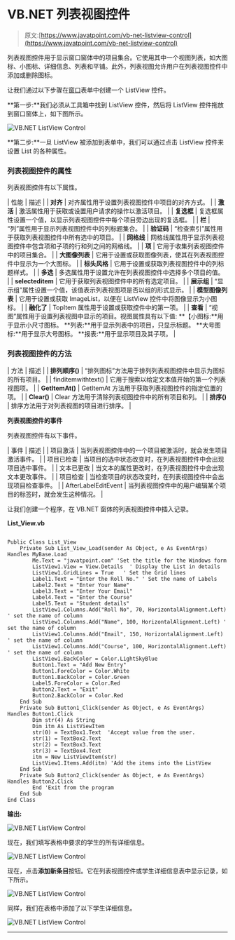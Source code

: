 # VB.NET 列表视图控件

> 原文:[https://www.javatpoint.com/vb-net-listview-control](https://www.javatpoint.com/vb-net-listview-control)

列表视图控件用于显示窗口窗体中的项目集合。它使用其中一个视图列表，如大图标、小图标、详细信息、列表和平铺。此外，列表视图允许用户在列表视图控件中添加或删除图标。

让我们通过以下步骤在[窗口](https://www.javatpoint.com/windows)表单中创建一个 ListView 控件。

**第一步:**我们必须从工具箱中找到 ListView 控件，然后将 ListView 控件拖放到窗口窗体上，如下图所示。

![VB.NET ListView Control](../Images/10986ecc25848275356f9a8cedcd2b79.png)

**第二步:**一旦 ListView 被添加到表单中，我们可以通过点击 ListView 控件来设置 List 的各种属性。

### 列表视图控件的属性

列表视图控件有以下属性。

| 性能 | 描述 |
| **对齐** | 对齐属性用于设置列表视图控件中项目的对齐方式。 |
| **激活** | 激活属性用于获取或设置用户请求的操作以激活项目。 |
| **复选框** | 复选框属性设置一个值，以显示列表视图控件中每个项目旁边出现的复选框。 |
| **栏** | “列”属性用于显示列表视图控件中的列标题集合。 |
| **验证码** | “检查索引”属性用于获取列表视图控件中所有选中的项目。 |
| **网格线** | 网格线属性用于显示列表视图控件中包含项和子项的行和列之间的网格线。 |
| **项** | 它用于收集列表视图控件中的项目集合。 |
| **大图像列表** | 它用于设置或获取图像列表，使其在列表视图控件中显示为一个大图标。 |
| **标头风格** | 它用于设置或获取列表视图控件中的列标题样式。 |
| **多选** | 多选属性用于设置允许在列表视图控件中选择多个项目的值。 |
| **selecteditem** | 它用于获取列表视图控件中的所有选定项目。 |
| **展示组** | “显示组”属性设置一个值，该值表示列表视图项是否以组的形式显示。 |
| **模型图像列表** | 它用于设置或获取 ImageList，以便在 ListView 控件中将图像显示为小图标。 |
| **融化了** | TopItem 属性用于设置或获取控件中的第一项。 |
| **查看** | “视图”属性用于设置列表视图中显示的项目。视图属性具有以下值:
**【小图标:**用于显示小尺寸图标。
**列表:**用于显示列表中的项目，只显示标题。
**大号图标:**用于显示大号图标。
**报表:**用于显示项目及其子项。 |

### 列表视图控件的方法

| 方法 | 描述 |
| **排列顺序()** | “排列图标”方法用于排列列表视图控件中显示为图标的所有项目。 |
| finditemwithtext() | 它用于搜索以给定文本值开始的第一个列表视图项。 |
| **GetItemAt()** | GetItemAt 方法用于获取列表视图控件的指定位置的项。 |
| **Clear()** | Clear 方法用于清除列表视图控件中的所有项目和列。 |
| **排序()** | 排序方法用于对列表视图的项目进行排序。 |

**列表视图控件的事件**

列表视图控件有以下事件。

| 事件 | 描述 |
| 项目激活 | 当列表视图控件中的一个项目被激活时，就会发生项目激活事件。 |
| 项目已检查 | 当项目的选中状态改变时，在列表视图控件中会出现项目选中事件。 |
| 文本已更改 | 当文本的属性更改时，在列表视图控件中会出现文本更改事件。 |
| 项目检查 | 当检查项目的状态改变时，在列表视图控件中会出现项目检查事件。 |
| AfterLabelEditEvent | 当列表视图控件中的用户编辑某个项目的标签时，就会发生这种情况。 |

让我们创建一个程序，在 VB.NET 窗体的列表视图控件中插入记录。

**List_View.vb**

```

Public Class List_View
    Private Sub List_View_Load(sender As Object, e As EventArgs) Handles MyBase.Load
        Me.Text = "javatpoint.com" 'Set the title for the Windows form
        ListView1.View = View.Details  ' Display the List in details
        ListView1.GridLines = True   ' Set the Grid lines 
        Label1.Text = "Enter the Roll No." ' Set the name of Labels
        Label2.Text = "Enter Your Name"
        Label3.Text = "Enter Your Email"
        Label4.Text = "Enter the Course"
        Label5.Text = "Student details"
        ListView1.Columns.Add("Roll No", 70, HorizontalAlignment.Left) ' set the name of column
        ListView1.Columns.Add("Name", 100, HorizontalAlignment.Left) ' set the name of column
        ListView1.Columns.Add("Email", 150, HorizontalAlignment.Left) ' set the name of column
        ListView1.Columns.Add("Course", 100, HorizontalAlignment.Left) ' set the name of column
        ListView1.BackColor = Color.LightSkyBlue
        Button1.Text = "Add New Entry"
        Button1.ForeColor = Color.White
        Button1.BackColor = Color.Green
        Label5.ForeColor = Color.Red
        Button2.Text = "Exit"
        Button2.BackColor = Color.Red
    End Sub
    Private Sub Button1_Click(sender As Object, e As EventArgs) Handles Button1.Click
        Dim str(4) As String
        Dim itm As ListViewItem
        str(0) = TextBox1.Text  'Accept value from the user.
        str(1) = TextBox2.Text
        str(2) = TextBox3.Text
        str(3) = TextBox4.Text
        itm = New ListViewItem(str)
        ListView1.Items.Add(itm) 'Add the items into the ListView
    End Sub
    Private Sub Button2_Click(sender As Object, e As EventArgs) Handles Button2.Click
        End 'Exit from the program
    End Sub
End Class

```

**输出:**

![VB.NET ListView Control](../Images/6920bef54c70be44a30ee3806c4898d8.png)

现在，我们填写表格中要求的学生的所有详细信息。

![VB.NET ListView Control](../Images/fbd9e4dde8bd90db2a5804578548b106.png)

现在，点击**添加新条目**按钮。它在列表视图控件或学生详细信息表中显示记录，如下所示。

![VB.NET ListView Control](../Images/d119cb2658e1d4c5b8f4781858aca7fd.png)

同样，我们在表格中添加了以下学生详细信息。

![VB.NET ListView Control](../Images/55a1b14e3c9ed2ff9fdd908a0ba3572b.png)

* * *